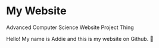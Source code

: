 # **My Website** 

Advanced Computer Science Website Project Thing



Hello! My name is Addie and this is my website on Github. 🎉 
